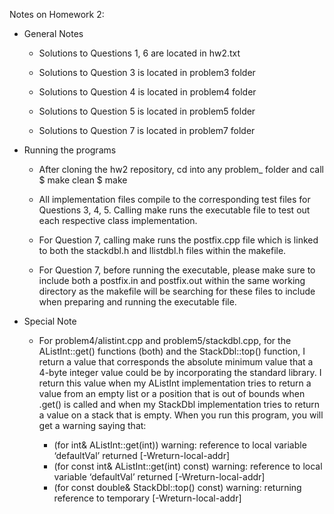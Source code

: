 Notes on Homework 2:

* General Notes
  - Solutions to Questions 1, 6 are located in hw2.txt
  
  - Solutions to Question 3 is located in problem3 folder
  
  - Solutions to Question 4 is located in problem4 folder
  
  - Solutions to Question 5 is located in problem5 folder
  
  - Solutions to Question 7 is located in problem7 folder
  
* Running the programs
  - After cloning the hw2 repository, cd into any problem_ folder and call 
        $ make clean
        $ make

  - All implementation files compile to the corresponding test files for Questions 3, 4, 5. Calling make runs the executable file to test out each respective class implementation. 

  - For Question 7, calling make runs the postfix.cpp file which is linked to both the stackdbl.h and llistdbl.h files within the makefile. 
  
  - For Question 7, before running the executable, please make sure to include both a postfix.in and postfix.out within the same working directory as the makefile will be searching for these files to include when preparing and running the executable file. 
  
* Special Note
  - For problem4/alistint.cpp and problem5/stackdbl.cpp, for the AListInt::get() functions (both) and the StackDbl::top() function, I return a value that corresponds the absolute minimum value that a 4-byte integer value could be by incorporating the standard <limits> library. I return this value when my AListInt implementation tries to return a value from an empty list or a position that is out of bounds when .get() is called and when my StackDbl implementation tries to return a value on a stack that is empty. When you run this program, you will get a warning saying that: 
    - (for int& AListInt::get(int)) warning: reference to local variable ‘defaultVal’ returned [-Wreturn-local-addr]
    - (for const int& AListInt::get(int) const) warning: reference to local variable ‘defaultVal’ returned [-Wreturn-local-addr]
    - (for const double& StackDbl::top() const) warning: returning reference to temporary [-Wreturn-local-addr]

